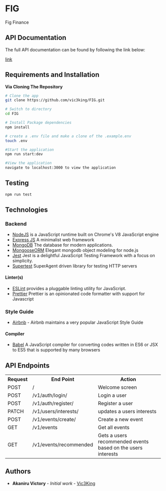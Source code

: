 # FIG

Fig Finance

## API Documentation

The full API documentation can be found by following the link below:

[link](http://localhost:3000/api/v1/docs/)

## Requirements and Installation

**Via Cloning The Repository**

```bash
# Clone the app
git clone https://github.com/vic3king/FIG.git

# Switch to directory
cd FIG

# Install Package dependencies
npm install

# create a .env file and make a clone of the .example.env
touch .env

#Start the application
npm run start:dev

#View the application
navigate to localhost:3000 to view the application
```

## Testing

```bash
npm run test
```

## Technologies

### Backend

- [NodeJS](http://nodejs.org/en) is a JavaScript runtime built on Chrome's V8 JavaScript engine
- [Express JS](http://express.com) A minimalist web framework
- [MongoDB](https://www.mongodb.com/) The database for modern applications.
- [MongooseORM](https://mongoosejs.com/) Elegant mongodb object modeling for node.js
- [Jest](https://jestjs.io/) Jest is a delightful JavaScript Testing Framework with a focus on simplicity.
- [Supertest](https://www.npmjs.com/package/supertest) SuperAgent driven library for testing HTTP servers

#### Linter(s)

- [ESLint](eslint.org) provides a pluggable linting utility for JavaScript.
- [Prettier](https://prettier.io) Prettier is an opinionated code formatter with support for Javascript

### Style Guide

- [Airbnb](https://github.com/airbnb/javascript) - Airbnb maintains a very popular JavaScript Style Guide

#### Compiler

- [Babel](https://babeljs.io/) A JavaScript compiler for converting codes written in ES6 or JSX to ES5 that is supported by many browsers

## API Endpoints
<table>
  <tr>
      <th>Request</th>
      <th>End Point</th>
      <th>Action</th>
  </tr>
    <tr>
      <td>POST</td>
      <td>/</td>
      <td>Welcome screen</td>
  </tr>
  <tr>
    <td>POST</td>
    <td>/v1/auth/login/</td>
    <td>Login a user</td>
  </tr>
   <tr>
    <td>POST</td>
    <td>/v1/auth/register/</td>
    <td>Register a user</td>
  </tr>
  <tr>
    <td>PATCH</td>
    <td>/v1/users/interests/</td>
    <td>updates a users interests</td>
  </tr>
  <tr>
    <td>POST</td>
    <td>/v1/events/create/</td>
    <td>Create a new event</td>
  </tr>
   <tr>
    <td>GET</td>
    <td>/v1/events</td>
    <td>Get all events</td>
  </tr>
  <tr>
    <td>GET</td>
    <td>/v1/events/recommended</td>
    <td>Gets a users recommended events based on the users interests</td>
  </tr>

</table>

## Authors

- **Akaniru Victory** - _Initial work_ - [Vic3King](www.vic3king.io)

